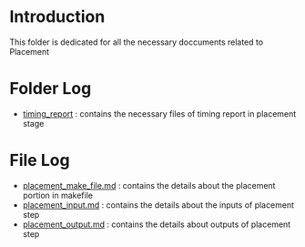 # Introduction
This folder is dedicated for all the necessary doccuments related to Placement

# Folder Log
- [timing_report](https://github.com/primesilicon/personal.TI/tree/open_tool/documents/openroad/placement/timing_report) : contains the necessary files of timing report in placement stage

# File Log

- [placement_make_file.md](/home/abm-tafsir/repos/personal.TI/documents/openroad/placement/placement_make_file.md) : contains the details about the placement portion in makefile
- [placement_input.md](/home/abm-tafsir/repos/personal.TI/documents/openroad/placement/placement_input.md) : contains the details about the inputs of placement step
- [placement_output.md](/home/abm-tafsir/repos/personal.TI/documents/openroad/placement/placement_output.md) : contains the details about outputs of placement step

